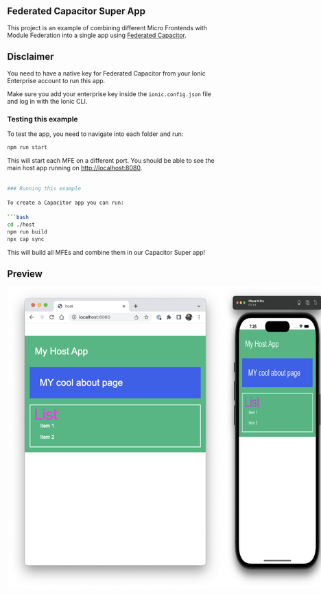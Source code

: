 ## Federated Capacitor Super App

This project is an example of combining different Micro Frontends with Module Federation into a single app using [Federated Capacitor](https://ionic.io/docs/portals/for-capacitor/overview).

## Disclaimer

You need to have a native key for Federated Capacitor from your Ionic Enterprise account to run this app.

Make sure you add your enterprise key inside the `ionic.config.json` file and log in with the Ionic CLI.

### Testing this example

To test the app, you need to navigate into each folder and run:

```bash
npm run start
```

This will start each MFE on a different port. You should be able to see the main host app running on [http://localhost:8080](http://localhost:8080).

```bash

### Running this example

To create a Capacitor app you can run:

```bash
cd ./host
npm run build
npx cap sync
```

This will build all MFEs and combine them in our Capacitor Super app!

## Preview
<div style="display: flex; flex-direction: 'row';">
<img src="./screenshots/1.png" width="auto">
<img src="./screenshots/2.png" width=50%>
</div>
